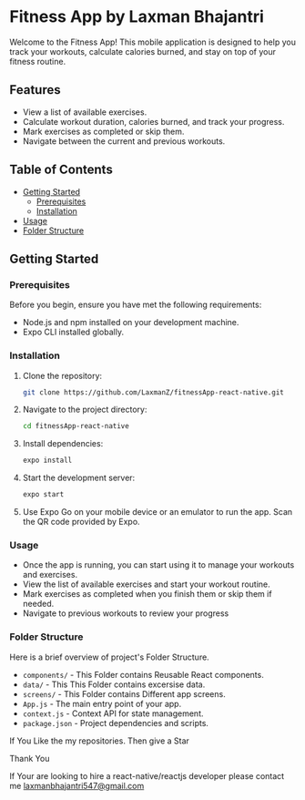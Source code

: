# Fitness App by Laxman Bhajantri

Welcome to the Fitness App! This mobile application is designed to help you track your workouts, calculate calories burned, and stay on top of your fitness routine.

## Features

- View a list of available exercises.
- Calculate workout duration, calories burned, and track your progress.
- Mark exercises as completed or skip them.
- Navigate between the current and previous workouts.

## Table of Contents

- [Getting Started](#getting-started)
  - [Prerequisites](#prerequisites)
  - [Installation](#installation)
- [Usage](#usage)
- [Folder Structure](#folder-structure)

## Getting Started

### Prerequisites

Before you begin, ensure you have met the following requirements:

- Node.js and npm installed on your development machine.
- Expo CLI installed globally.

### Installation

1. Clone the repository:

   ```bash
   git clone https://github.com/LaxmanZ/fitnessApp-react-native.git
   ```

2. Navigate to the project directory:

   ```bash
   cd fitnessApp-react-native
   ```

3. Install dependencies:

   ```bash
   expo install
   ```

4. Start the development server:

   ```bash
   expo start
   ```

5. Use Expo Go on your mobile device or an emulator to run the app. Scan the QR code provided by Expo.

### Usage

- Once the app is running, you can start using it to manage your workouts and exercises.
- View the list of available exercises and start your workout routine.
- Mark exercises as completed when you finish them or skip them if needed.
- Navigate to previous workouts to review your progress

### Folder Structure

Here is a brief overview of project's Folder Structure.

- `components/` - This Folder contains Reusable React components.
- `data/` - This This Folder contains excersise data.
- `screens/` - This Folder contains Different app screens.
- `App.js` - The main entry point of your app.
- `context.js` - Context API for state management.
- `package.json` - Project dependencies and scripts.

If You Like the my repositories. Then give a Star

Thank You

If Your are looking to hire a react-native/reactjs developer please contact me laxmanbhajantri547@gmail.com
